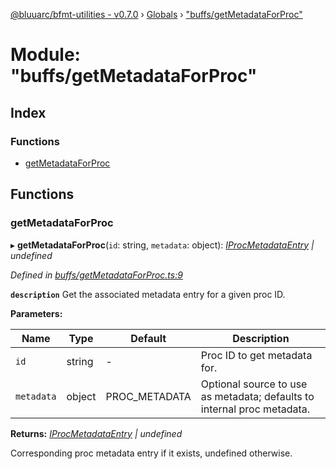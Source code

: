 [@bluuarc/bfmt-utilities - v0.7.0](../README.md) › [Globals](../globals.md) › ["buffs/getMetadataForProc"](_buffs_getmetadataforproc_.md)

# Module: "buffs/getMetadataForProc"

## Index

### Functions

* [getMetadataForProc](_buffs_getmetadataforproc_.md#getmetadataforproc)

## Functions

###  getMetadataForProc

▸ **getMetadataForProc**(`id`: string, `metadata`: object): *[IProcMetadataEntry](../interfaces/_buffs_buff_metadata_.iprocmetadataentry.md) | undefined*

*Defined in [buffs/getMetadataForProc.ts:9](https://github.com/BluuArc/bfmt-utilities/blob/master/src/buffs/getMetadataForProc.ts#L9)*

**`description`** Get the associated metadata entry for a given proc ID.

**Parameters:**

Name | Type | Default | Description |
------ | ------ | ------ | ------ |
`id` | string | - | Proc ID to get metadata for. |
`metadata` | object | PROC_METADATA | Optional source to use as metadata; defaults to internal proc metadata. |

**Returns:** *[IProcMetadataEntry](../interfaces/_buffs_buff_metadata_.iprocmetadataentry.md) | undefined*

Corresponding proc metadata entry if it exists, undefined otherwise.
